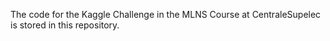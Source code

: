 The code for the Kaggle Challenge in the MLNS Course at CentraleSupelec is stored in this repository.
